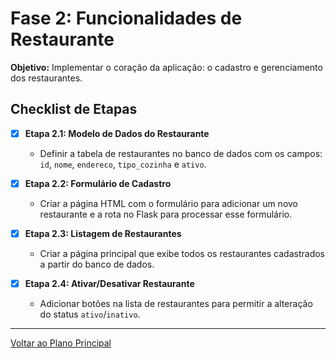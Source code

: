 # Fase 2: Funcionalidades de Restaurante

**Objetivo:** Implementar o coração da aplicação: o cadastro e gerenciamento dos restaurantes.

## Checklist de Etapas

- [x] **Etapa 2.1: Modelo de Dados do Restaurante**
  - Definir a tabela de restaurantes no banco de dados com os campos: `id`, `nome`, `endereco`, `tipo_cozinha` e `ativo`.

- [x] **Etapa 2.2: Formulário de Cadastro**
  - Criar a página HTML com o formulário para adicionar um novo restaurante e a rota no Flask para processar esse formulário.

- [x] **Etapa 2.3: Listagem de Restaurantes**
  - Criar a página principal que exibe todos os restaurantes cadastrados a partir do banco de dados.

- [x] **Etapa 2.4: Ativar/Desativar Restaurante**
  - Adicionar botões na lista de restaurantes para permitir a alteração do status `ativo`/`inativo`.

---

[Voltar ao Plano Principal](./ACOMPANHAMENTO_PROJETO.md) 